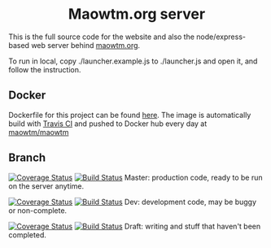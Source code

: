 <h1 align="center">Maowtm.org server</h1>

This is the full source code for the website and also the node/express-based web server behind [maowtm.org](https://maowtm.org).

To run in local, copy ./launcher.example.js to ./launcher.js and open it, and follow the instruction.

## Docker

Dockerfile for this project can be found [here](https://github.com/micromaomao/maowtm.org-docker). The image is automatically build with [Travis CI](https://travis-ci.org/micromaomao/maowtm.org-docker) and pushed to Docker hub every day at [maowtm/maowtm](https://hub.docker.com/r/maowtm/maowtm)

## Branch

[![Coverage Status](https://coveralls.io/repos/github/micromaomao/maowtm.org/badge.svg?branch=master)](https://coveralls.io/github/micromaomao/maowtm.org?branch=master)
[![Build Status](https://travis-ci.org/micromaomao/maowtm.org.svg?branch=master)](https://travis-ci.org/micromaomao/maowtm.org)
Master:
production code, ready to be run on the server anytime.

[![Coverage Status](https://coveralls.io/repos/github/micromaomao/maowtm.org/badge.svg?branch=dev)](https://coveralls.io/github/micromaomao/maowtm.org?branch=dev)
[![Build Status](https://travis-ci.org/micromaomao/maowtm.org.svg?branch=dev)](https://travis-ci.org/micromaomao/maowtm.org)
Dev:
development code, may be buggy or non-complete.

[![Coverage Status](https://coveralls.io/repos/github/micromaomao/maowtm.org/badge.svg?branch=draft)](https://coveralls.io/github/micromaomao/maowtm.org?branch=draft)
[![Build Status](https://travis-ci.org/micromaomao/maowtm.org.svg?branch=draft)](https://travis-ci.org/micromaomao/maowtm.org)
Draft:
writing and stuff that haven't been completed.
